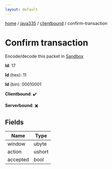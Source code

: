 ```yaml
---
layout: default
---
```


[home](/)  /  [java335](/protocol/java335)  /  [clientbound](/protocol/java335/clientbound)  /  confirm-transaction

# Confirm transaction

Encode/decode this packet in [Sandbox](../../../sandbox/java335#clientbound.confirm_transaction)

**Id**: 17

**Id** (hex): 11

**Id** (bin): 00010001

**Clientbound**: ✔️

**Serverbound**: ✖️

## Fields

Name | Type
---|---
window | ubyte
action | ushort
accepted | bool
